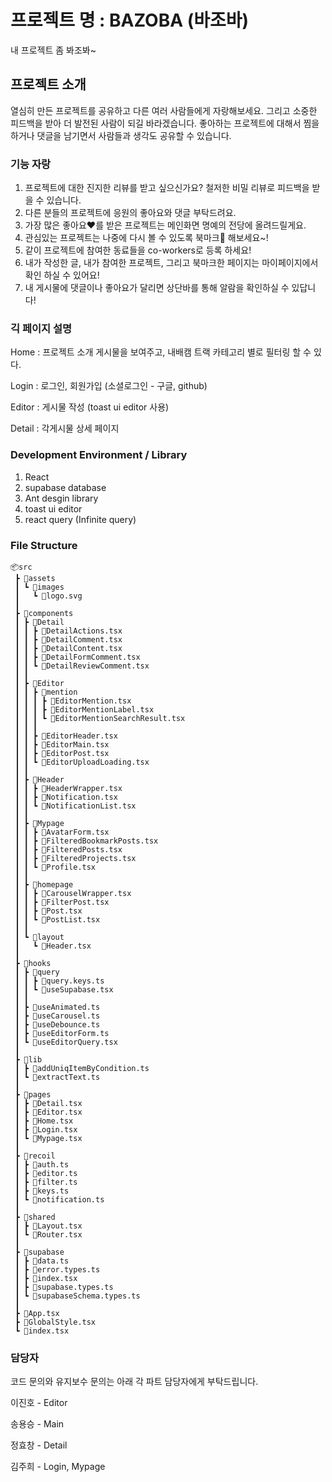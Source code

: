 # 프로젝트 명 : BAZOBA (바조바)

내 프로젝트 좀 봐조봐~

## 프로젝트 소개

열심히 만든 프로젝트를 공유하고 다른 여러 사람들에게 자랑해보세요.
그리고 소중한 피드백을 받아 더 발전된 사람이 되길 바라겠습니다. 
좋아하는 프로젝트에 대해서 찜을 하거나 댓글을 남기면서 사람들과 생각도 공유할 수 있습니다.

### 기능 자랑

1) 프로젝트에 대한 진지한 리뷰를 받고 싶으신가요? 철저한 비밀 리뷰로 피드백을 받을 수 있습니다.
2) 다른 분들의 프로젝트에 응원의 좋아요와 댓글 부탁드려요.
3) 가장 많은 좋아요❤를 받은 프로젝트는 메인화면 명예의 전당에 올려드릴게요.
4) 관심있는 프로젝트는 나중에 다시 볼 수 있도록 북마크🚩 해보세요~!
5) 같이 프로젝트에 참여한 동료들을 co-workers로 등록 하세요!
5) 내가 작성한 글, 내가 참여한 프로젝트, 그리고 북마크한 페이지는 마이페이지에서 확인 하실 수 있어요!
6) 내 게시물에 댓글이나 좋아요가 달리면 상단바를 통해 알람을 확인하실 수 있답니다!

### 긱 페이지 설명

Home : 프로젝트 소개 게시물을 보여주고, 내배캠 트랙 카테고리 별로 필터링 할 수 있다.

Login : 로그인, 회원가입 (소셜로그인 - 구글, github)

Editor : 게시물 작성 (toast ui editor 사용)

Detail : 각게시물 상세 페이지

### Development Environment / Library

1) React
2) supabase database
3) Ant desgin library
4) toast ui editor
5) react query (Infinite query)

### File Structure
```
📦src
 ┣ 📂assets
 ┃ ┗ 📂images
 ┃   ┗ 📜logo.svg
 ┃ 
 ┣ 📂components
 ┃ ┣ 📂Detail
 ┃ ┃ ┣ 📜DetailActions.tsx
 ┃ ┃ ┣ 📜DetailComment.tsx
 ┃ ┃ ┣ 📜DetailContent.tsx
 ┃ ┃ ┣ 📜DetailFormComment.tsx
 ┃ ┃ ┗ 📜DetailReviewComment.tsx
 ┃ ┃
 ┃ ┣ 📂Editor
 ┃ ┃ ┣ 📂mention
 ┃ ┃ ┃ ┣ 📜EditorMention.tsx
 ┃ ┃ ┃ ┣ 📜EditorMentionLabel.tsx
 ┃ ┃ ┃ ┗ 📜EditorMentionSearchResult.tsx
 ┃ ┃ ┃ 
 ┃ ┃ ┣ 📜EditorHeader.tsx
 ┃ ┃ ┣ 📜EditorMain.tsx
 ┃ ┃ ┣ 📜EditorPost.tsx
 ┃ ┃ ┗ 📜EditorUploadLoading.tsx
 ┃ ┃ 
 ┃ ┣ 📂Header
 ┃ ┃ ┣ 📜HeaderWrapper.tsx
 ┃ ┃ ┣ 📜Notification.tsx
 ┃ ┃ ┗ 📜NotificationList.tsx
 ┃ ┃ 
 ┃ ┣ 📂Mypage
 ┃ ┃ ┣ 📜AvatarForm.tsx
 ┃ ┃ ┣ 📜FilteredBookmarkPosts.tsx
 ┃ ┃ ┣ 📜FilteredPosts.tsx
 ┃ ┃ ┣ 📜FilteredProjects.tsx
 ┃ ┃ ┗ 📜Profile.tsx
 ┃ ┃ 
 ┃ ┣ 📂homepage
 ┃ ┃ ┣ 📜CarouselWrapper.tsx
 ┃ ┃ ┣ 📜FilterPost.tsx
 ┃ ┃ ┣ 📜Post.tsx
 ┃ ┃ ┗ 📜PostList.tsx
 ┃ ┃ 
 ┃ ┗ 📂layout
 ┃   ┗ 📜Header.tsx
 ┃ 
 ┣ 📂hooks
 ┃ ┣ 📂query
 ┃ ┃ ┣ 📜query.keys.ts
 ┃ ┃ ┗ 📜useSupabase.tsx
 ┃ ┃
 ┃ ┣ 📜useAnimated.ts
 ┃ ┣ 📜useCarousel.ts
 ┃ ┣ 📜useDebounce.ts
 ┃ ┣ 📜useEditorForm.ts
 ┃ ┗ 📜useEditorQuery.tsx
 ┃
 ┣ 📂lib
 ┃ ┣ 📜addUniqItemByCondition.ts
 ┃ ┗ 📜extractText.ts
 ┃
 ┣ 📂pages
 ┃ ┣ 📜Detail.tsx
 ┃ ┣ 📜Editor.tsx
 ┃ ┣ 📜Home.tsx
 ┃ ┣ 📜Login.tsx
 ┃ ┗ 📜Mypage.tsx
 ┃
 ┣ 📂recoil
 ┃ ┣ 📜auth.ts
 ┃ ┣ 📜editor.ts
 ┃ ┣ 📜filter.ts
 ┃ ┣ 📜keys.ts
 ┃ ┗ 📜notification.ts
 ┃
 ┣ 📂shared
 ┃ ┣ 📜Layout.tsx
 ┃ ┗ 📜Router.tsx
 ┃
 ┣ 📂supabase
 ┃ ┣ 📜data.ts
 ┃ ┣ 📜error.types.ts
 ┃ ┣ 📜index.tsx
 ┃ ┣ 📜supabase.types.ts
 ┃ ┗ 📜supabaseSchema.types.ts
 ┃
 ┣ 📜App.tsx
 ┣ 📜GlobalStyle.tsx
 ┗ 📜index.tsx
```

### 담당자

코드 문의와 유지보수 문의는 아래 각 파트 담당자에게 부탁드립니다.

이진호 - Editor  

송용승 - Main

정효창 - Detail

김주희 - Login, Mypage
